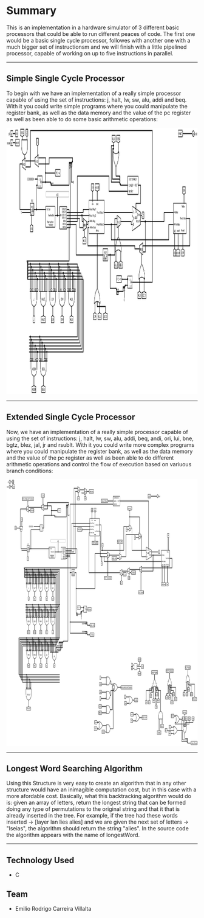 # Summary
This is an implementation in a hardware simulator of 3 different basic processors that could be able to run different peaces of code. The first one would be a basic single cycle processor, followes with another one with a much bigger set of instructionsm and we will finish with a little pipelined processor, capable of working on up to five instructions in parallel.
<hr style="height:2px;border-width:0;color:gray;background-color:gray">


## Simple Single Cycle Processor
To begin with we have an implementation of a really simple processor capable of using the set of instructions: j, halt, lw, sw, alu, addi and beq. With it you could write simple programs where you could manipulate the register bank, as well as the data memory and the value of the pc register as well as been able to do some basic arithmetic operations:
<p align="center">
   <img src="https://github.com/rorro6787/rorro6787/blob/main/Images/procesadorBasico.png" height="700" />
</p>

<hr style="height:2px;border-width:0;color:gray;background-color:gray">

## Extended Single Cycle Processor
Now, we have an implementation of a really simple processor capable of using the set of instructions: j, halt, lw, sw, alu, addi, beq, andi, ori, lui, bne, bgtz, blez, jal, jr and rsublt. With it you could write more complex programs where you could manipulate the register bank, as well as the data memory and the value of the pc register as well as been able to do different arithmetic operations and control the flow of execution based on variuous branch conditions:

<p align="center">
   <img src="https://github.com/rorro6787/rorro6787/blob/main/Images/procesadorExtendido.png" height="700" />
</p>

<hr style="height:2px;border-width:0;color:gray;background-color:gray">

## Longest Word Searching Algorithm
Using this Structure is very easy to create an algorithm that in any other structure would have an inimagible computation cost, but in this case with a more afordable cost. Basically, what this backtracking algorithm would do is: given an array of letters, return the longest string that can be formed doing any type of permutations to the original string and that it that is already inserted in the tree.
For example, if the tree had these words inserted -> [layer lan lies alies] and we are given the next set of letters -> "lseias", the algorithm should return the string "alies". In the source code the algorithm appears with the name of longestWord.

<hr style="height:2px;border-width:0;color:gray;background-color:gray">

## Technology Used
- C

## Team
- Emilio Rodrigo Carreira Villalta
